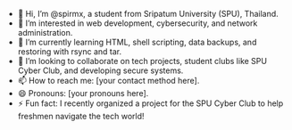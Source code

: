 - 👋 Hi, I’m @spirmx, a student from Sripatum University (SPU), Thailand.
- 👀 I’m interested in web development, cybersecurity, and network administration.
- 🌱 I’m currently learning HTML, shell scripting, data backups, and restoring with rsync and tar.
- 💞️ I’m looking to collaborate on tech projects, student clubs like SPU Cyber Club, and developing secure systems.
- 📫 How to reach me: [your contact method here].
- 😄 Pronouns: [your pronouns here].
- ⚡ Fun fact: I recently organized a project for the SPU Cyber Club to help freshmen navigate the tech world!
